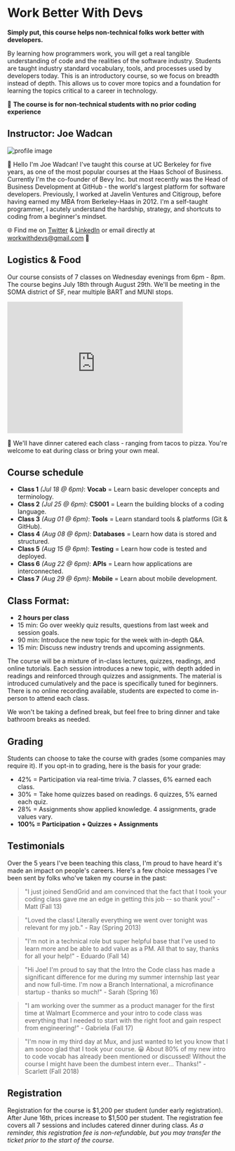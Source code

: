 # Work Better With Devs

**Simply put, this course helps non-technical folks work better with developers.** 

By learning how programmers work, you will get a real tangible understanding of code and the realities of the software industry. Students are taught industry standard vocabulary, tools, and processes used by developers today. This is an introductory course, so we focus on breadth instead of depth. This allows us to cover more topics and a foundation for learning the topics critical to a career in technology.

:tada: **The course is for non-technical students with no prior coding experience**

## Instructor: Joe Wadcan 

![profile image](https://user-images.githubusercontent.com/1266306/40632751-38f2cbe0-629f-11e8-8607-dd4af1944482.png)

:wave: Hello I'm Joe Wadcan! I've  taught this course at UC Berkeley for five years, as one of the most popular courses at the Haas School of Business. Currently I'm the co-founder of Bevy Inc. but most recently was the Head of Business Development at GitHub - the world's largest platform for software developers. Previously, I worked at Javelin Ventures and Citigroup, before having earned my MBA from Berkeley-Haas in 2012. I'm a self-taught programmer, I acutely understand the hardship, strategy, and shortcuts to coding from a beginner's mindset.

:globe_with_meridians: Find me on [Twitter](https://twitter.com/joewadcan) & [LinkedIn](https://www.linkedin.com/in/joewadcan) or email directly at workwithdevs@gmail.com :email:

## Logistics & Food

Our course consists of 7 classes on Wednesday evenings from 6pm - 8pm. The course begins July 18th through August 29th. We'll be meeting in the SOMA district of SF, near multiple BART and MUNI stops. 

<iframe src="https://www.google.com/maps/embed?pb=!1m18!1m12!1m3!1d3153.3349035200476!2d-122.40885138497453!3d37.7821904797581!2m3!1f0!2f0!3f0!3m2!1i1024!2i768!4f13.1!3m3!1m2!1s0x808580869d1dffa7%3A0xeb7777b1023af21e!2s901+Mission+St%2C+San+Francisco%2C+CA+94103!5e0!3m2!1sen!2sus!4v1527554421824" width="400" height="300" frameborder="0" style="border:0" allowfullscreen></iframe>

:taco: We'll have dinner catered each class - ranging from tacos to pizza. You're welcome to eat during class or bring your own meal. 

## Course schedule

- **Class 1** _(Jul 18 @ 6pm)_: **Vocab** = Learn basic developer concepts and terminology.
- **Class 2** _(Jul 25 @ 6pm)_: **CS001** = Learn the building blocks of a coding language.
- **Class 3** _(Aug 01 @ 6pm)_: **Tools** = Learn standard tools & platforms (Git & GitHub).
- **Class 4** _(Aug 08 @ 6pm)_: **Databases** = Learn how data is stored and structured.
- **Class 5** _(Aug 15 @ 6pm)_: **Testing** = Learn how code is tested and deployed.
- **Class 6** _(Aug 22 @ 6pm)_: **APIs** = Learn how applications are interconnected.
- **Class 7** _(Aug 29 @ 6pm)_: **Mobile** = Learn about mobile development.

## Class Format:

- **2 hours per class**
- 15 min: Go over weekly quiz results, questions from last week and session goals.
- 90 min: Introduce the new topic for the week with in-depth Q&A.
- 15 min: Discuss new industry trends and upcoming assignments.

The course will be a mixture of in-class lectures, quizzes, readings, and online tutorials. Each session introduces a new topic, with depth added in readings and reinforced through quizzes and assignments. The material is introduced cumulatively and the pace is specifically tuned for beginners. There is no online recording available, students are expected to come in-person to attend each class.

We won't be taking a defined break, but feel free to bring dinner and take bathroom breaks as needed. 

## Grading

Students can choose to take the course with grades (some companies may require it). If you opt-in to grading, here is the basis for your grade:

- 42% = Participation via real-time trivia. 7 classes, 6% earned each class.
- 30% = Take home quizzes based on readings. 6 quizzes, 5% earned each quiz.
- 28% = Assignments show applied knowledge. 4 assignments, grade values vary.
- **100% = Participation + Quizzes + Assignments**

## Testimonials

Over the 5 years I've been teaching this class, I'm proud to have heard it's made an impact on people's careers. Here's a few choice messages I've been sent by folks who've taken my course in the past:

> "I just joined SendGrid and am convinced that the fact that I took your coding class gave me an edge in getting this job -- so thank you!" - Matt (Fall 13)

> "Loved the class! Literally everything we went over tonight was relevant for my job." - Ray (Spring 2013)

> "I'm not in a technical role but super helpful base that I've used to learn more and be able to add value as a PM. All that to say, thanks for all your help!" - Eduardo (Fall 14)

> "Hi Joe! I'm proud to say that the Intro the Code class has made a significant difference for me during my summer internship last year and now full-time. I'm now a Branch International, a microfinance startup - thanks so much!" - Sarah (Spring 16)

> "I am working over the summer as a product manager for the first time at Walmart Ecommerce and your intro to code class was everything that I needed to start with the right foot and gain respect from engineering!”  - Gabriela (Fall 17)

> "I'm now in my third day at Mux, and just wanted to let you know that I am soooo glad that I took your course. 😀 About 80% of my new intro to code vocab has already been mentioned or discussed! Without the course I might have been the dumbest intern ever... Thanks!" - Scarlett (Fall 2018)

## Registration

Registration for the course is $1,200 per student (under early registration). After June 16th, prices increase to $1,500 per student. The registration fee covers all 7 sessions and includes catered dinner during class. _As a reminder, this registration fee is non-refundable, but you may transfer the ticket prior to the start of the course_. 

<tito-widget event="workwithdevs/summer-2018"></tito-widget>
